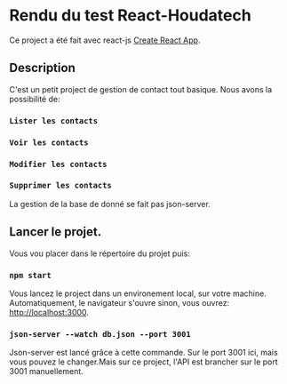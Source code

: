 # Rendu du test React-Houdatech

Ce project a été fait avec react-js [Create React App](https://github.com/facebook/create-react-app).


## Description
C'est un petit project de gestion de contact tout basique.
Nous avons la possibilité de: 
### `Lister les contacts`
### `Voir les contacts`
### `Modifier les contacts`
### `Supprimer les contacts`
La gestion de la base de donné se fait pas json-server.


## Lancer le projet.

Vous vou placer dans le répertoire du projet puis:

### `npm start`

Vous lancez le project dans un environement local, sur votre machine.\
Automatiquement, le navigateur s'ouvre sinon, vous ouvrez: [http://localhost:3000](http://localhost:3000).



### `json-server --watch db.json --port 3001`

Json-server est lancé grâce à cette commande. Sur le port 3001 ici, mais vous pouvez le changer.Mais sur ce project, l'API est brancher sur le port 3001 manuellement.





